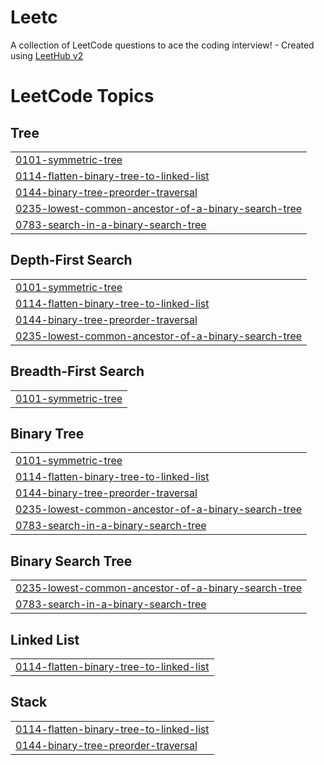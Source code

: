 # Leetc
A collection of LeetCode questions to ace the coding interview! - Created using [LeetHub v2](https://github.com/arunbhardwaj/LeetHub-2.0)

<!---LeetCode Topics Start-->
# LeetCode Topics
## Tree
|  |
| ------- |
| [0101-symmetric-tree](https://github.com/Tvaibhav06/Leetc/tree/master/0101-symmetric-tree) |
| [0114-flatten-binary-tree-to-linked-list](https://github.com/Tvaibhav06/Leetc/tree/master/0114-flatten-binary-tree-to-linked-list) |
| [0144-binary-tree-preorder-traversal](https://github.com/Tvaibhav06/Leetc/tree/master/0144-binary-tree-preorder-traversal) |
| [0235-lowest-common-ancestor-of-a-binary-search-tree](https://github.com/Tvaibhav06/Leetc/tree/master/0235-lowest-common-ancestor-of-a-binary-search-tree) |
| [0783-search-in-a-binary-search-tree](https://github.com/Tvaibhav06/Leetc/tree/master/0783-search-in-a-binary-search-tree) |
## Depth-First Search
|  |
| ------- |
| [0101-symmetric-tree](https://github.com/Tvaibhav06/Leetc/tree/master/0101-symmetric-tree) |
| [0114-flatten-binary-tree-to-linked-list](https://github.com/Tvaibhav06/Leetc/tree/master/0114-flatten-binary-tree-to-linked-list) |
| [0144-binary-tree-preorder-traversal](https://github.com/Tvaibhav06/Leetc/tree/master/0144-binary-tree-preorder-traversal) |
| [0235-lowest-common-ancestor-of-a-binary-search-tree](https://github.com/Tvaibhav06/Leetc/tree/master/0235-lowest-common-ancestor-of-a-binary-search-tree) |
## Breadth-First Search
|  |
| ------- |
| [0101-symmetric-tree](https://github.com/Tvaibhav06/Leetc/tree/master/0101-symmetric-tree) |
## Binary Tree
|  |
| ------- |
| [0101-symmetric-tree](https://github.com/Tvaibhav06/Leetc/tree/master/0101-symmetric-tree) |
| [0114-flatten-binary-tree-to-linked-list](https://github.com/Tvaibhav06/Leetc/tree/master/0114-flatten-binary-tree-to-linked-list) |
| [0144-binary-tree-preorder-traversal](https://github.com/Tvaibhav06/Leetc/tree/master/0144-binary-tree-preorder-traversal) |
| [0235-lowest-common-ancestor-of-a-binary-search-tree](https://github.com/Tvaibhav06/Leetc/tree/master/0235-lowest-common-ancestor-of-a-binary-search-tree) |
| [0783-search-in-a-binary-search-tree](https://github.com/Tvaibhav06/Leetc/tree/master/0783-search-in-a-binary-search-tree) |
## Binary Search Tree
|  |
| ------- |
| [0235-lowest-common-ancestor-of-a-binary-search-tree](https://github.com/Tvaibhav06/Leetc/tree/master/0235-lowest-common-ancestor-of-a-binary-search-tree) |
| [0783-search-in-a-binary-search-tree](https://github.com/Tvaibhav06/Leetc/tree/master/0783-search-in-a-binary-search-tree) |
## Linked List
|  |
| ------- |
| [0114-flatten-binary-tree-to-linked-list](https://github.com/Tvaibhav06/Leetc/tree/master/0114-flatten-binary-tree-to-linked-list) |
## Stack
|  |
| ------- |
| [0114-flatten-binary-tree-to-linked-list](https://github.com/Tvaibhav06/Leetc/tree/master/0114-flatten-binary-tree-to-linked-list) |
| [0144-binary-tree-preorder-traversal](https://github.com/Tvaibhav06/Leetc/tree/master/0144-binary-tree-preorder-traversal) |
<!---LeetCode Topics End-->